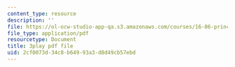 ```yaml
---
content_type: resource
description: ''
file: https://ol-ocw-studio-app-qa.s3.amazonaws.com/courses/16-06-principles-of-automatic-control-fall-2012/2cf0073d34c8b64993a3d8d49cb57ebd_sldnB9DVjUk.pdf
file_type: application/pdf
resourcetype: Document
title: 3play pdf file
uid: 2cf0073d-34c8-b649-93a3-d8d49cb57ebd
---
```


